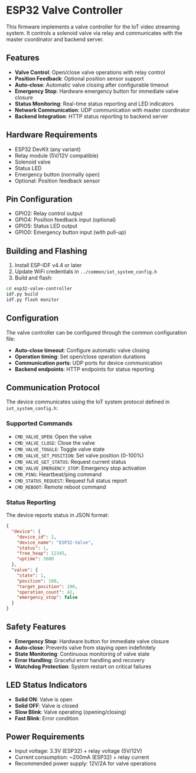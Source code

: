 # ESP32 Valve Controller

This firmware implements a valve controller for the IoT video streaming system. It controls a solenoid valve via relay and communicates with the master coordinator and backend server.

## Features

- **Valve Control**: Open/close valve operations with relay control
- **Position Feedback**: Optional position sensor support
- **Auto-close**: Automatic valve closing after configurable timeout
- **Emergency Stop**: Hardware emergency button for immediate valve closure
- **Status Monitoring**: Real-time status reporting and LED indicators
- **Network Communication**: UDP communication with master coordinator
- **Backend Integration**: HTTP status reporting to backend server

## Hardware Requirements

- ESP32 DevKit (any variant)
- Relay module (5V/12V compatible)
- Solenoid valve
- Status LED
- Emergency button (normally open)
- Optional: Position feedback sensor

## Pin Configuration

- GPIO2: Relay control output
- GPIO4: Position feedback input (optional)
- GPIO5: Status LED output
- GPIO0: Emergency button input (with pull-up)

## Building and Flashing

1. Install ESP-IDF v4.4 or later
2. Update WiFi credentials in `../common/iot_system_config.h`
3. Build and flash:

```bash
cd esp32-valve-controller
idf.py build
idf.py flash monitor
```

## Configuration

The valve controller can be configured through the common configuration file:

- **Auto-close timeout**: Configure automatic valve closing
- **Operation timing**: Set open/close operation durations
- **Communication ports**: UDP ports for device communication
- **Backend endpoints**: HTTP endpoints for status reporting

## Communication Protocol

The device communicates using the IoT system protocol defined in `iot_system_config.h`:

### Supported Commands

- `CMD_VALVE_OPEN`: Open the valve
- `CMD_VALVE_CLOSE`: Close the valve
- `CMD_VALVE_TOGGLE`: Toggle valve state
- `CMD_VALVE_SET_POSITION`: Set valve position (0-100%)
- `CMD_VALVE_GET_STATUS`: Request current status
- `CMD_VALVE_EMERGENCY_STOP`: Emergency stop activation
- `CMD_PING`: Heartbeat/ping command
- `CMD_STATUS_REQUEST`: Request full status report
- `CMD_REBOOT`: Remote reboot command

### Status Reporting

The device reports status in JSON format:

```json
{
  "device": {
    "device_id": 2,
    "device_name": "ESP32-Valve",
    "status": 1,
    "free_heap": 12345,
    "uptime": 3600
  },
  "valve": {
    "state": 1,
    "position": 100,
    "target_position": 100,
    "operation_count": 42,
    "emergency_stop": false
  }
}
```

## Safety Features

- **Emergency Stop**: Hardware button for immediate valve closure
- **Auto-close**: Prevents valve from staying open indefinitely
- **State Monitoring**: Continuous monitoring of valve state
- **Error Handling**: Graceful error handling and recovery
- **Watchdog Protection**: System restart on critical failures

## LED Status Indicators

- **Solid ON**: Valve is open
- **Solid OFF**: Valve is closed
- **Slow Blink**: Valve operating (opening/closing)
- **Fast Blink**: Error condition

## Power Requirements

- Input voltage: 3.3V (ESP32) + relay voltage (5V/12V)
- Current consumption: ~200mA (ESP32) + relay current
- Recommended power supply: 12V/2A for valve operations
